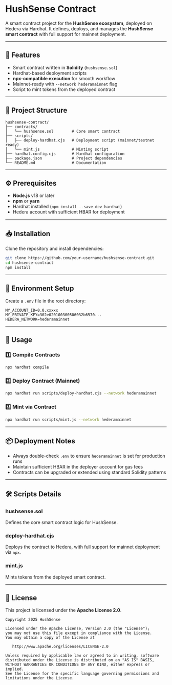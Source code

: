 # HushSense Contract  

A smart contract project for the **HushSense ecosystem**, deployed on Hedera via Hardhat. It defines, deploys, and manages the **HushSense smart contract** with full support for mainnet deployment.  

---

## 📌 Features  
- Smart contract written in **Solidity** (`hushsense.sol`)  
- Hardhat-based deployment scripts  
- **npx-compatible execution** for smooth workflow  
- Mainnet-ready with `--network hederamainnet` flag  
- Script to mint tokens from the deployed contract  

---

## 📂 Project Structure  
```
hushsense-contract/
├── contracts/
│   └── hushsense.sol        # Core smart contract
├── scripts/
│   ├── deploy-hardhat.cjs   # Deployment script (mainnet/testnet ready)
│   └── mint.js              # Minting script
├── hardhat.config.cjs       # Hardhat configuration
├── package.json             # Project dependencies
└── README.md                # Documentation
```  

---

## ⚙️ Prerequisites  
- **Node.js** v18 or later  
- **npm** or **yarn**  
- Hardhat installed (`npm install --save-dev hardhat`)  
- Hedera account with sufficient HBAR for deployment  

---

## 📥 Installation  
Clone the repository and install dependencies:  

```bash
git clone https://github.com/your-username/hushsense-contract.git
cd hushsense-contract
npm install
```

---

## 🔑 Environment Setup  
Create a `.env` file in the root directory:  

```env
MY_ACCOUNT_ID=0.0.xxxxx
MY_PRIVATE_KEY=302e020100300506032b6570...
HEDERA_NETWORK=hederamainnet
```  

---

## 🚀 Usage  

### 1️⃣ Compile Contracts  
```bash
npx hardhat compile
```  

### 2️⃣ Deploy Contract (Mainnet)  
```bash
npx hardhat run scripts/deploy-hardhat.cjs --network hederamainnet
```  

### 3️⃣ Mint via Contract  
```bash
npx hardhat run scripts/mint.js --network hederamainnet
```  

---

## 📦 Deployment Notes  
- Always double-check `.env` to ensure `hederamainnet` is set for production runs  
- Maintain sufficient HBAR in the deployer account for gas fees  
- Contracts can be upgraded or extended using standard Solidity patterns  

---

## 🛠️ Scripts Details  

### **hushsense.sol**  
Defines the core smart contract logic for HushSense.  

### **deploy-hardhat.cjs**  
Deploys the contract to Hedera, with full support for mainnet deployment via `npx`.  

### **mint.js**  
Mints tokens from the deployed smart contract.  

---

## 📜 License  

This project is licensed under the **Apache License 2.0**.  

```
Copyright 2025 HushSense

Licensed under the Apache License, Version 2.0 (the "License");
you may not use this file except in compliance with the License.
You may obtain a copy of the License at

   http://www.apache.org/licenses/LICENSE-2.0

Unless required by applicable law or agreed to in writing, software
distributed under the License is distributed on an "AS IS" BASIS,
WITHOUT WARRANTIES OR CONDITIONS OF ANY KIND, either express or implied.
See the License for the specific language governing permissions and
limitations under the License.
```

